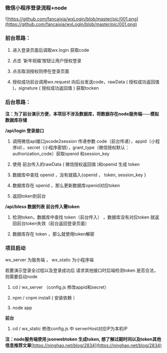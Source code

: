 ### 微信小程序登录流程+node  

![https://github.com/fancaixia/wxLogin/blob/master/pic/001.png](https://github.com/fancaixia/wxLogin/blob/master/pic/001.png)

### 前台思路：

1. 进入登录页面后调取wx.login  获取code

2. 点击 ‘新年祝福’按钮让用户授权登录

3. 点击取消授权则停在登录页面	

4. 授权成功前台调用wx.request  向后台发送code，rawData ( 授权成功返回值 )，signature ( 授权成功返回值 )  获取tocken

### 后台思路：

**注：为了前台演示方便，本项目不涉及数据库，将数据存在node服务端----模拟数据库存储**

**/api/login  登录接口**

1. 调用微信api接口jscode2session 传递参数 code（前台传递），appid（小程序id），secret（小程序密钥），grant_type（微信授权默认：authorization_code）获取openid 和session_key

2. 使用 前台传入的rawData ( 微信授权返回值 )和openid 生成 token  

3. 数据库中查找 openid ，没有就插入{openid ， token, session_key } 

4. 数据库存在 openid ，那么更新数据库openid对应token

5. 返回token到前台


**/api/bless  数据列表  前台传入需token**

1. 检测token，数据库中查找 token（前台传入） ，数据库没有对应token  就返回前台token失效（前台返回登录页面）

2. 数据库存在 token ，那么就使用token解密


### 项目启动

wx_server 为服务端 ， wx_static  为小程序端

若要演示登录全过程以及登录成功后  请求其他接口时后端检测token 是否合法， 则需要启动node

1. cd / wx_server  （config.js 修改appid和secret）

2. npm / cnpm   install   ( 安装依赖 ）

3. node app   

**前台**

1. cd / wx_static   修改config.js 中 serverHost对应IP为本机IP



**注：node服务端使用 jsonwebtoken  生成token, 想了解过期时间以及token其他信息推荐文章**[https://ninghao.net/blog/2834](https://ninghao.net/blog/2834)
